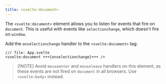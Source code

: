 ```yaml
---
title: <svelte:document>
---
```


The `<svelte:document>` element allows you to listen for events that fire on `document`. This is useful with events like `selectionchange`, which doesn't fire on `window`.

Add the `onselectionchange` handler to the `<svelte:document>` tag:

```svelte
/// file: App.svelte
<svelte:document +++{onselectionchange}+++ />
```

> [!NOTE] Avoid `mouseenter` and `mouseleave` handlers on this element, as these events are not fired on `document` in all browsers. Use `<svelte:body>` instead.
